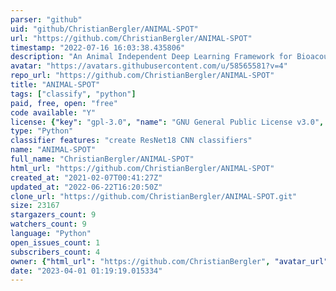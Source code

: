 ```yaml
---
parser: "github"
uid: "github/ChristianBergler/ANIMAL-SPOT"
url: "https://github.com/ChristianBergler/ANIMAL-SPOT"
timestamp: "2022-07-16 16:03:38.435806"
description: "An Animal Independent Deep Learning Framework for Bioacoustic Signal Segmentation and Classification Including a Detailed User-Guide"
avatar: "https://avatars.githubusercontent.com/u/58565581?v=4"
repo_url: "https://github.com/ChristianBergler/ANIMAL-SPOT"
title: "ANIMAL-SPOT"
tags: ["classify", "python"]
paid, free, open: "free"
code available: "Y"
license: {"key": "gpl-3.0", "name": "GNU General Public License v3.0", "spdx_id": "GPL-3.0", "url": "https://api.github.com/licenses/gpl-3.0", "node_id": "MDc6TGljZW5zZTk="}
type: "Python"
classifier features: "create ResNet18 CNN classifiers"
name: "ANIMAL-SPOT"
full_name: "ChristianBergler/ANIMAL-SPOT"
html_url: "https://github.com/ChristianBergler/ANIMAL-SPOT"
created_at: "2021-02-07T00:41:27Z"
updated_at: "2022-06-22T16:20:50Z"
clone_url: "https://github.com/ChristianBergler/ANIMAL-SPOT.git"
size: 23167
stargazers_count: 9
watchers_count: 9
language: "Python"
open_issues_count: 1
subscribers_count: 4
owner: {"html_url": "https://github.com/ChristianBergler", "avatar_url": "https://avatars.githubusercontent.com/u/58565581?v=4", "login": "ChristianBergler", "type": "User"}
date: "2023-04-01 01:19:19.015334"
---
```

